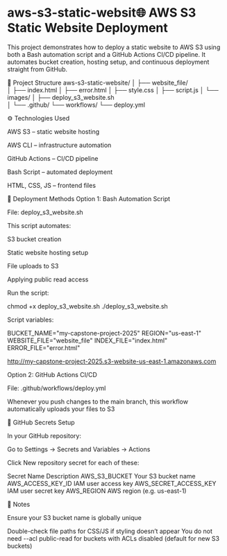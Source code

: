 # aws-s3-static-websit🌐 AWS S3 Static Website Deployment

This project demonstrates how to deploy a static website to AWS S3 using both a Bash automation script and a GitHub Actions CI/CD pipeline.
It automates bucket creation, hosting setup, and continuous deployment straight from GitHub.

🧱 Project Structure
aws-s3-static-website/
│
├── website_file/            
│   ├── index.html
│   ├── error.html
│   ├── style.css
│   ├── script.js
│   └── images/
│
├── deploy_s3_website.sh    
│
└── .github/
    └── workflows/
            └── deploy.yml   



⚙️ Technologies Used

AWS S3 – static website hosting

AWS CLI – infrastructure automation

GitHub Actions – CI/CD pipeline

Bash Script – automated deployment

HTML, CSS, JS – frontend files

🚀 Deployment Methods
Option 1: Bash Automation Script

File: deploy_s3_website.sh

This script automates:

S3 bucket creation

Static website hosting setup

File uploads to S3

Applying public read access

Run the script:


chmod +x deploy_s3_website.sh
./deploy_s3_website.sh


Script variables:

BUCKET_NAME="my-capstone-project-2025"
REGION="us-east-1"
WEBSITE_FILE="website_file"
INDEX_FILE="index.html"
ERROR_FILE="error.html"


http://my-capstone-project-2025.s3-website-us-east-1.amazonaws.com

Option 2: GitHub Actions CI/CD

File: .github/workflows/deploy.yml

Whenever you push changes to the main branch, this workflow automatically uploads your files to S3


🔑 GitHub Secrets Setup

In your GitHub repository:

Go to Settings → Secrets and Variables → Actions

Click New repository secret for each of these:

Secret Name Description
AWS_S3_BUCKET   Your S3 bucket name
AWS_ACCESS_KEY_ID   IAM user access key
AWS_SECRET_ACCESS_KEY   IAM user secret key
AWS_REGION  AWS region (e.g. us-east-1)



🧾 Notes

Ensure your S3 bucket name is globally unique

Double-check file paths for CSS/JS if styling doesn’t appear
You do not need --acl public-read for buckets with ACLs disabled (default for new S3 buckets)
            
